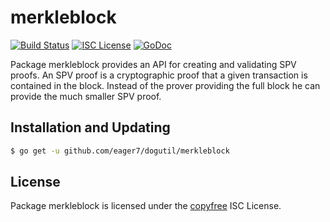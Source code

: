 merkleblock
=====

[![Build Status](https://travis-ci.org/eager7/dogutil.svg?branch=master)](https://travis-ci.org/eager7/dogutil)
[![ISC License](http://img.shields.io/badge/license-ISC-blue.svg)](http://copyfree.org)
[![GoDoc](http://img.shields.io/badge/godoc-reference-blue.svg)](http://godoc.org/github.com/eager7/dogutil/bloom)

Package merkleblock provides an API for creating and validating SPV proofs. An SPV proof
is a cryptographic proof that a given transaction is contained in the block. Instead of the
prover providing the full block he can provide the much smaller SPV proof.

## Installation and Updating

```bash
$ go get -u github.com/eager7/dogutil/merkleblock
```

## License

Package merkleblock is licensed under the [copyfree](http://copyfree.org) ISC
License.
